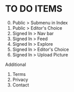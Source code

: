 # TO DO ITEMS

0. Public > Submenu in Index
1. Public > Editor's Choice
2. Signed In > Nav bar
3. Signed In > Feed
4. Signed In > Explore
5. Signed In > Editor's Choice
6. Signed In > Upload Picture

Additional
1. Terms
2. Privacy
3. Contact
